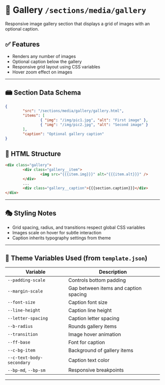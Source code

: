 # 📂 Gallery `/sections/media/gallery`

Responsive image gallery section that displays a grid of images with an optional caption.

## ✅ Features

-   Renders any number of images
-   Optional caption below the gallery
-   Responsive grid layout using CSS variables
-   Hover zoom effect on images

---

## 📾 Section Data Schema

```json
{
        "src": "/sections/media/gallery/gallery.html",
        "items": [
                { "img": "/img/pic1.jpg", "alt": "First image" },
                { "img": "/img/pic2.jpg", "alt": "Second image" }
        ],
        "caption": "Optional gallery caption"
}
```

## 📝 HTML Structure

```html
<div class="gallery">
        <div class="gallery__item">
                <img src="{{{item.img}}}" alt="{{{item.alt}}}" />
        </div>
        ...
        <div class="gallery__caption">{{{section.caption}}}</div>
</div>
```

---

## 🎭 Styling Notes

-   Grid spacing, radius, and transitions respect global CSS variables
-   Images scale on hover for subtle interaction
-   Caption inherits typography settings from theme

---

## 🤖 Theme Variables Used (from `template.json`)

| Variable                        | Description                                        |
| ------------------------------- | -------------------------------------------------- |
| `--padding-scale`               | Controls bottom padding                            |
| `--margin-scale`                | Gap between items and caption spacing             |
| `--font-size`                   | Caption font size                                  |
| `--line-height`                 | Caption line height                                |
| `--letter-spacing`              | Caption letter spacing                             |
| `--b-radius`                    | Rounds gallery items                               |
| `--transition`                  | Image hover animation                              |
| `--ff-base`                     | Font for caption                                   |
| `--c-bg-item`                   | Background of gallery items                        |
| `--c-text-body-secondary`       | Caption text color                                 |
| `--bp-md`, `--bp-sm`            | Responsive breakpoints                             |

---
